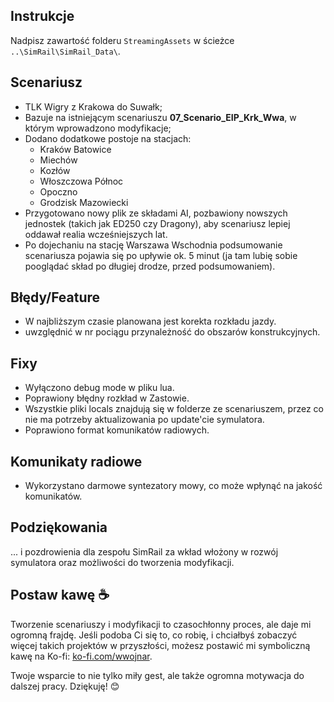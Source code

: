 ## Instrukcje

Nadpisz zawartość folderu `StreamingAssets` w ścieżce `..\SimRail\SimRail_Data\`.

## Scenariusz

- TLK Wigry z Krakowa do Suwałk;
- Bazuje na istniejącym scenariuszu **07_Scenario_EIP_Krk_Wwa**, w którym wprowadzono modyfikacje;
- Dodano dodatkowe postoje na stacjach:
  - Kraków Batowice
  - Miechów
  - Kozłów
  - Włoszczowa Północ
  - Opoczno
  - Grodzisk Mazowiecki
- Przygotowano nowy plik ze składami AI, pozbawiony nowszych jednostek (takich jak ED250 czy Dragony), aby scenariusz lepiej oddawał realia wcześniejszych lat.
- Po dojechaniu na stację Warszawa Wschodnia podsumowanie scenariusza pojawia się po upływie ok. 5 minut (ja tam lubię sobie pooglądać skład po długiej drodze, przed podsumowaniem).

## Błędy/Feature

- W najbliższym czasie planowana jest korekta rozkładu jazdy.
- uwzględnić w nr pociągu przynależność do obszarów konstrukcyjnych.

## Fixy

- Wyłączono debug mode w pliku lua.
- Poprawiony błędny rozkład w Zastowie.
- Wszystkie pliki locals znajdują się w folderze ze scenariuszem, przez co nie ma potrzeby aktualizowania po update'cie symulatora.
- Poprawiono format komunikatów radiowych.

## Komunikaty radiowe

- Wykorzystano darmowe syntezatory mowy, co może wpłynąć na jakość komunikatów.

## Podziękowania

... i pozdrowienia dla zespołu SimRail za wkład włożony w rozwój symulatora oraz możliwości do tworzenia modyfikacji.

## Postaw kawę ☕

Tworzenie scenariuszy i modyfikacji to czasochłonny proces, ale daje mi ogromną frajdę. Jeśli podoba Ci się to, co robię, i chciałbyś zobaczyć więcej takich projektów w przyszłości, możesz postawić mi symboliczną kawę na Ko-fi: [ko-fi.com/wwojnar](https://ko-fi.com/wwojnar). 

Twoje wsparcie to nie tylko miły gest, ale także ogromna motywacja do dalszej pracy. Dziękuję! 😊

